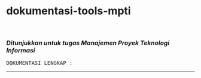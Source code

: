 # dokumentasi-tools-mpti
 &ensp;
### ***Ditunjukkan untuk tugas Manajemen Proyek Teknologi Informasi***
<pre>
DOKUMENTASI LENGKAP :
</pre>
-----
